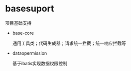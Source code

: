 # basesuport
项目基础支持

- base-core

    通用工具类；代码生成器；请求统一拦截；统一响应拦截等

- dataopermission

    基于ibatis实现数据权限控制